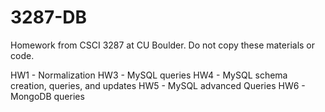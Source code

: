 # 3287-DB

Homework from CSCI 3287 at CU Boulder. Do not copy these materials or code.

HW1 - Normalization
HW3 - MySQL queries
HW4 - MySQL schema creation, queries, and updates
HW5 - MySQL advanced Queries
HW6 - MongoDB queries
